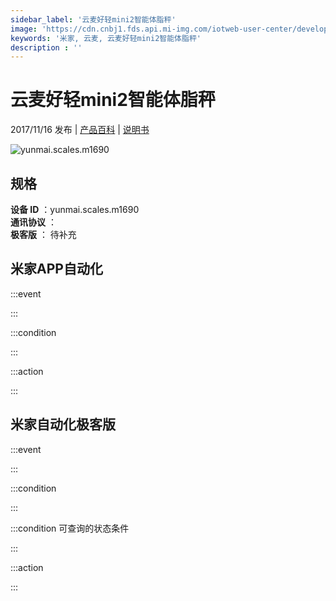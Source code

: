 ```yaml
---
sidebar_label: '云麦好轻mini2智能体脂秤'
image: 'https://cdn.cnbj1.fds.api.mi-img.com/iotweb-user-center/developer_1678870888852Fc1SAJX4.png?GalaxyAccessKeyId=AKVGLQWBOVIRQ3XLEW&Expires=9223372036854775807&Signature=dNF+MuBtpf+PlX3WHVlIQK6wGng='
keywords: '米家, 云麦, 云麦好轻mini2智能体脂秤'
description : ''
---
```

# 云麦好轻mini2智能体脂秤

2017/11/16 发布 | [产品百科](https://home.mi.com/webapp/content/baike/product/index.html?model=yunmai.scales.m1690/) | [说明书](https://home.mi.com/views/introduction.html?model=yunmai.scales.m1690&region=cn)

![yunmai.scales.m1690](https://cdn.cnbj1.fds.api.mi-img.com/iotweb-user-center/developer_1678870888852Fc1SAJX4.png?GalaxyAccessKeyId=AKVGLQWBOVIRQ3XLEW&Expires=9223372036854775807&Signature=dNF+MuBtpf+PlX3WHVlIQK6wGng=)

## 规格  
> 
**设备 ID** ：yunmai.scales.m1690  
**通讯协议** ：  
**极客版**  ： 待补充 


## 米家APP自动化  

:::event  

:::

:::condition  

:::

:::action   

:::

## 米家自动化极客版  

:::event  

:::

:::condition  

:::

:::condition 可查询的状态条件  

:::

:::action  

:::

        
